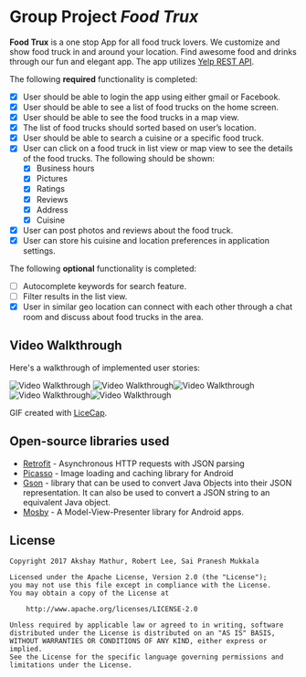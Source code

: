 # Group Project *Food Trux*

**Food Trux** is a one stop App for all food truck lovers. We customize and show food truck in and around your location. Find awesome food and drinks through our fun and elegant app. The app utilizes [Yelp REST API](https://www.yelp.com/developers/documentation/v3).

The following **required** functionality is completed:

* [X] User should be able to login the app using either gmail or Facebook.
* [X] User should be able to see a list of food trucks on the home screen.
* [X] User should be able to see the food trucks in a map view.
* [X] The list of food trucks should sorted based on user’s location.
* [X] User should be able to search a cuisine or a specific food truck.
* [X] User can click on a food truck in list view or map view to see the details of the food trucks. The following should be shown:
  * [X] Business hours
  * [X] Pictures
  * [X] Ratings
  * [X] Reviews
  * [X] Address
  * [X] Cuisine
* [X] User can post photos and reviews about the food truck.
* [X] User can store his cuisine and location preferences in application settings.

The following **optional** functionality is completed:
* [ ] Autocomplete keywords for search feature.
* [ ] Filter results in the list view.
* [X] User in similar geo location can connect with each other through a chat room and discuss about food trucks in the area.

## Video Walkthrough

Here's a walkthrough of implemented user stories:

<img src='http://i.imgur.com/EOxiwhw.gif' title='Video Walkthrough' width='' alt='Video Walkthrough' />      <img src='http://i.imgur.com/6cckdg6.gif' title='Video Walkthrough' width='' alt='Video Walkthrough' /><img src='https://i.imgur.com/ZkGRjyJ.gif' title='Video Walkthrough' width='' alt='Video Walkthrough' /><img src='https://i.imgur.com/pyR7QgS.gif' title='Video Walkthrough' width='' alt='Video Walkthrough' /><img src='https://i.imgur.com/7Aya7pK.gif' title='Video Walkthrough' width='' alt='Video Walkthrough' />


GIF created with [LiceCap](http://www.cockos.com/licecap/).

## Open-source libraries used

- [Retrofit](https://github.com/square/retrofit) - Asynchronous HTTP requests with JSON parsing
- [Picasso](http://square.github.io/picasso/) - Image loading and caching library for Android
- [Gson](https://github.com/google/gson) - library that can be used to convert Java Objects into their JSON representation. It can also be used to convert a JSON string to an equivalent Java object.
- [Mosby](https://github.com/sockeqwe/mosby) - A Model-View-Presenter library for Android apps.

## License

    Copyright 2017 Akshay Mathur, Robert Lee, Sai Pranesh Mukkala

    Licensed under the Apache License, Version 2.0 (the "License");
    you may not use this file except in compliance with the License.
    You may obtain a copy of the License at

        http://www.apache.org/licenses/LICENSE-2.0

    Unless required by applicable law or agreed to in writing, software
    distributed under the License is distributed on an "AS IS" BASIS,
    WITHOUT WARRANTIES OR CONDITIONS OF ANY KIND, either express or implied.
    See the License for the specific language governing permissions and
    limitations under the License.
